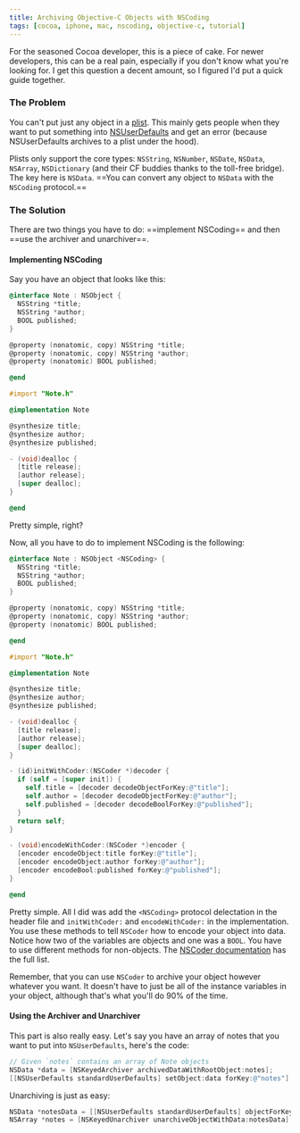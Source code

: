 ```yaml
---
title: Archiving Objective-C Objects with NSCoding
tags: [cocoa, iphone, mac, nscoding, objective-c, tutorial]
---
```


For the seasoned Cocoa developer, this is a piece of cake. For newer developers, this can be a real pain, especially if you don't know what you're looking for. I get this question a decent amount, so I figured I'd put a quick guide together.

### The Problem

You can't put just any object in a [plist](http://en.wikipedia.org/wiki/Property_list). This mainly gets people when they want to put something into [NSUserDefaults](http://developer.apple.com/mac/library/documentation/Cocoa/Reference/Foundation/Classes/NSUserDefaults_Class/Reference/Reference.html) and get an error (because NSUserDefaults archives to a plist under the hood).

Plists only support the core types: `NSString`, `NSNumber`, `NSDate`, `NSData`, `NSArray`, `NSDictionary` (and their CF buddies thanks to the toll-free bridge). The key here is `NSData`. ==You can convert any object to `NSData` with the `NSCoding` protocol.==

### The Solution

There are two things you have to do: ==implement NSCoding== and then ==use the archiver and unarchiver==.

#### Implementing NSCoding

Say you have an object that looks like this:

``` objective-c
@interface Note : NSObject {
  NSString *title;
  NSString *author;
  BOOL published;
}

@property (nonatomic, copy) NSString *title;
@property (nonatomic, copy) NSString *author;
@property (nonatomic) BOOL published;

@end
```

``` objective-c
#import "Note.h"

@implementation Note

@synthesize title;
@synthesize author;
@synthesize published;

- (void)dealloc {
  [title release];
  [author release];
  [super dealloc];
}

@end
```

Pretty simple, right?

Now, all you have to do to implement NSCoding is the following:

``` objective-c
@interface Note : NSObject <NSCoding> {
  NSString *title;
  NSString *author;
  BOOL published;
}

@property (nonatomic, copy) NSString *title;
@property (nonatomic, copy) NSString *author;
@property (nonatomic) BOOL published;

@end
```

``` objective-c
#import "Note.h"

@implementation Note

@synthesize title;
@synthesize author;
@synthesize published;

- (void)dealloc {
  [title release];
  [author release];
  [super dealloc];
}

- (id)initWithCoder:(NSCoder *)decoder {
  if (self = [super init]) {
    self.title = [decoder decodeObjectForKey:@"title"];
    self.author = [decoder decodeObjectForKey:@"author"];
    self.published = [decoder decodeBoolForKey:@"published"];
  }
  return self;
}

- (void)encodeWithCoder:(NSCoder *)encoder {
  [encoder encodeObject:title forKey:@"title"];
  [encoder encodeObject:author forKey:@"author"];
  [encoder encodeBool:published forKey:@"published"];
}

@end
```

Pretty simple. All I did was add the `<NSCoding>` protocol delectation in the header file and `initWithCoder:` and `encodeWithCoder:` in the implementation. You use these methods to tell `NSCoder` how to encode your object into data. Notice how two of the variables are objects and one was a `BOOL`. You have to use different methods for non-objects. The [NSCoder documentation](http://developer.apple.com/mac/library/documentation/Cocoa/Reference/Foundation/Classes/NSCoder_Class/Reference/NSCoder.html) has the full list.

Remember, that you can use `NSCoder` to archive your object however whatever you want. It doesn't have to just be all of the instance variables in your object, although that's what you'll do 90% of the time.

#### Using the Archiver and Unarchiver

This part is also really easy. Let's say you have an array of notes that you want to put into `NSUserDefaults`, here's the code:

``` objective-c
// Given `notes` contains an array of Note objects
NSData *data = [NSKeyedArchiver archivedDataWithRootObject:notes];
[[NSUserDefaults standardUserDefaults] setObject:data forKey:@"notes"];
```

Unarchiving is just as easy:

``` objective-c
NSData *notesData = [[NSUserDefaults standardUserDefaults] objectForKey:@"notes"];
NSArray *notes = [NSKeyedUnarchiver unarchiveObjectWithData:notesData];
```
